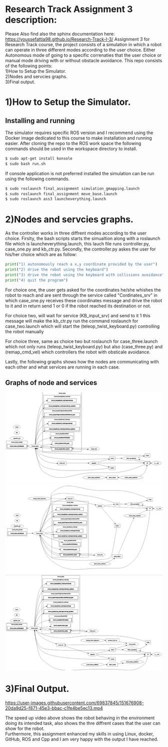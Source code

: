 # Research Track Assignment 3 description:

Please Also find also the sphinx documentation here: https://youssefattia98.github.io/Research-Track-I-3/
Assignment 3 for Research Track course, the project consists of a simulation in which a robot can operate in three different modes according to the user choice. Either Autonomous mode of going to a specific correnaties that the user choice or manual mode driving with or without obstacle avoidance.
This repo consists of the following points:  
 1)How to Setup the Simulator.   
 2)Nodes and servcies graphs.  
 3)Final output.   

1)How to Setup the Simulator.  
================================

Installing and running
----------------------

The simulator requires specific ROS version and I recommend using the Docker image dedicated to this course to make installation and running easier. After cloning the repo to the ROS work space the following commands should be used in the workspace directory to install.

```bash
$ sudo apt-get install konsole
$ sudo bash run.sh
```
If console application is not preferred installed the simulation can be run using the following commands.

```bash
$ sudo roslaunch final_assignment simulation_gmapping.launch 
$ sudo roslaunch final_assignment move_base.launch
$ sudo roslaunch ass3 launcheverything.launch
```


2)Nodes and servcies graphs. 
================================
As the controller works in three diffrent modes according to the user choice.
Firslty, the bash scripts starts the simualtion along with a roslaunch file which is launcheverything.launch, this lauch file runs controller.py, case_one.py and kb_ctr.py.
Secondly, the controller.py askes the user for his/her choice which are as follow:

```python
print("1) autonomously reach a x,y coordinate provided by the user")
print("2) drive the robot using the keyboard")
print("3) drive the robot using the keyboard with collisions avoidance")
print("4) quit the program")
```
For choice one, the user gets asked for the coordinates he/she whishes the robot to reach and are sent through the service called "Cordinates_srv" in which case_one.py receives these coordinates message and drive the robot to it and in return send 1 or 0 if the robot reached its destination or not.

For choice two, will wait for service (KB_input_srv) and send to it 1 this message will make the kb_ctr.py run the command roslaunch for case_two.launch which will start the (teleop_twist_keyboard.py) controlling the robot manually

For choice three, same as choice two but roslaunch for case_three.launch which not only runs (teleop_twist_keyboard.py) but also (case_three.py) and (remap_cmd_vel) which controllers the robot with obsticale avoidance.

Lastly, the following graphs shows how the nodes are communicating with each other and what services are running in each case.

Graphs of node and services
---------

![immagine](https://github.com/youssefattia98/Research-Track-Assignment-3/blob/main/3.png)
![immagine](https://github.com/youssefattia98/Research-Track-Assignment-3/blob/main/2.png)
![immagine](https://github.com/youssefattia98/Research-Track-Assignment-3/blob/main/1.png)  


3)Final Output. 
================================

https://user-images.githubusercontent.com/69837845/151676908-20da9d25-f871-45e3-bbac-c1fe4be5ec13.mp4


The speed up video above shows the robot behaving in the environment doing its intended task, also shows the thre diffrent cases that the user can show for the robot.  
Furthermore, this assignment enhanced my skills in using Linux, docker, GitHub, ROS and Cpp and I am very happy with the output I have reached.
